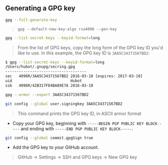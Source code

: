## Generating a GPG key

```sh
gpg --full-generate-key
```

> `gpg --default-new-key-algo rsa4096 --gen-key`

```sh
gpg --list-secret-keys --keyid-format=long
```

> From the list of GPG keys, copy the long form of the GPG key ID you'd like to use. In this example, the GPG key ID is `3AA5C34371567BD2`:

```sh
$ gpg --list-secret-keys --keyid-format=long
/Users/hubot/.gnupg/secring.gpg
------------------------------------
sec   4096R/3AA5C34371567BD2 2016-03-10 [expires: 2017-03-10]
uid                          Hubot 
ssb   4096R/42B317FD4BA89E7A 2016-03-10
```
```sh
gpg --armor --export 3AA5C34371567BD2
```

```sh
git config --global user.signingkey 3AA5C34371567BD2
```

> This command prints the GPG key ID, in ASCII armor format

- Copy your GPG key, beginning with `-----BEGIN PGP PUBLIC KEY BLOCK-----` and ending with `-----END PGP PUBLIC KEY BLOCK-----`.

```sh
git config --global commit.gpgSign true
```

- Add the GPG key to your GitHub account. 
> GitHub -> Settings -> SSH and GPG keys -> New GPG key

